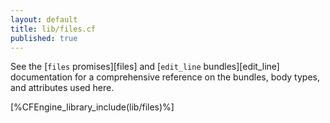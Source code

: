 ```yaml
---
layout: default
title: lib/files.cf
published: true
---
```


See the [`files` promises][files] and [`edit_line` bundles][edit_line]
documentation for a comprehensive reference on
the bundles, body types, and attributes used here.

[%CFEngine_library_include(lib/files)%]
